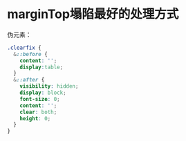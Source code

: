 # marginTop塌陷最好的处理方式

伪元素：

```css
.clearfix {
  &::before {
    content: '';
    display:table;
  }
  &::after {
    visibility: hidden;
    display: block;
    font-size: 0;
    content: '';
    clear: both;
    height: 0;
  }
}
```